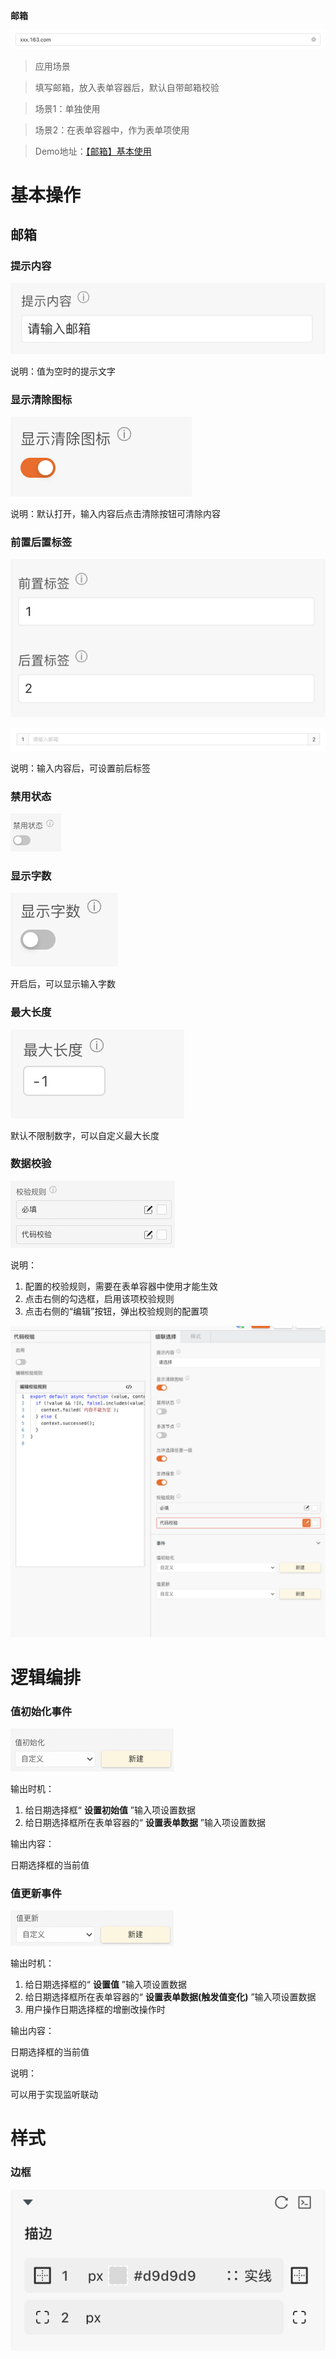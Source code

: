  **邮箱** 

![Alt text](img/image.png)

> 应用场景

> 填写邮箱，放入表单容器后，默认自带邮箱校验

> 场景1：单独使用

> 场景2：在表单容器中，作为表单项使用

> Demo地址：[【邮箱】基本使用](https://my.mybricks.world/mybricks-pc-page/index.html?id=472925004267589)

# 基本操作

## 邮箱

### 提示内容

![Alt text](img/image-1.png)

说明：值为空时的提示文字

### 显示清除图标

![Alt text](img/image-2.png)

说明：默认打开，输入内容后点击清除按钮可清除内容

### 前置后置标签

![Alt text](img/image-3.png)

![Alt text](img/image-4.png)

说明：输入内容后，可设置前后标签

  

### 禁用状态

![Alt text](img/image-5.png)

### 显示字数

![Alt text](img/image-6.png)

开启后，可以显示输入字数

### 最大长度

![Alt text](img/image-7.png)

默认不限制数字，可以自定义最大长度

### 数据校验

![Alt text](img/image-8.png)

说明：

1.  配置的校验规则，需要在表单容器中使用才能生效
2.  点击右侧的勾选框，启用该项校验规则
3.  点击右侧的“编辑”按钮，弹出校验规则的配置项

![Alt text](img/image-9.png)

# 逻辑编排

### 值初始化事件

![Alt text](img/image-10.png)

输出时机：

1.  给日期选择框“ **设置初始值** ”输入项设置数据
2.  给日期选择框所在表单容器的“ **设置表单数据** ”输入项设置数据

输出内容：

日期选择框的当前值

### 值更新事件

![Alt text](img/image-11.png)

输出时机：

1.  给日期选择框的“ **设置值** ”输入项设置数据
2.  给日期选择框所在表单容器的“ **设置表单数据(触发值变化)** ”输入项设置数据
3.  用户操作日期选择框的增删改操作时

输出内容：

日期选择框的当前值

说明：

可以用于实现监听联动

# 样式

### 边框

![Alt text](img/image-12.png)